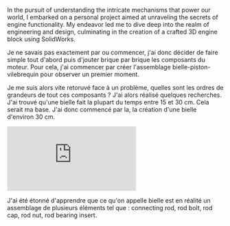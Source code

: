 In the pursuit of understanding the intricate mechanisms that power our world, I embarked on a personal project aimed at unraveling the secrets of engine functionality. My endeavor led me to dive deep into the realm of engineering and design, culminating in the creation of a  crafted 3D engine block using SolidWorks.

Je ne savais pas exactement par ou commencer, j'ai donc décider de faire simple tout d'abord puis d'jouter brique par brique les composants du moteur. Pour cela, j'ai commencer par créer l'assemblage bielle-piston-vilebrequin pour observer un premier moment.

Je me suis alors vite retoruvé face à un problème, quelles sont les ordres de grandeurs de tout ces composants ? J'ai alors réalisé quelques recherches. J'ai trouvé qu'une bielle fait la plupart du temps entre 15 et 30 cm. Cela serait ma base. J'ai donc commencé par la, la création d'une bielle d'environ 30 cm.

![Connecting Rod](https://github.com/Sathet/3D_Design/Exploring_the_Heart_of_Engines:_Designing_a_3D_Engine_Block_on_SolidWorks/Ressources/Connecting_rod.STL)

J'ai été étonné d'apprendre que ce qu'on appelle bielle est en réalité un assemblage de plusieurs éléments tel que : connecting rod, rod bolt, rod cap, rod nut, rod bearing insert.
